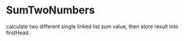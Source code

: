 # SumTwoNumbers
calculate two different single linked list sum value, then store result into firstHead.
